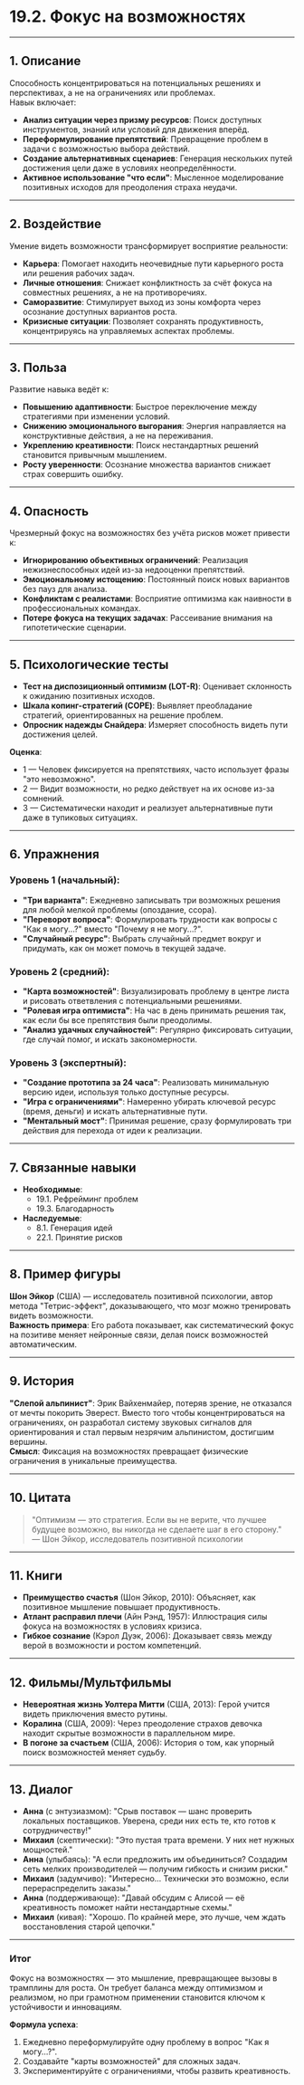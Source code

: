 # 19.2. Фокус на возможностях

---

## 1. Описание  
Способность концентрироваться на потенциальных решениях и перспективах, а не на ограничениях или проблемах.  
Навык включает:  
- **Анализ ситуации через призму ресурсов**: Поиск доступных инструментов, знаний или условий для движения вперёд.  
- **Переформулирование препятствий**: Превращение проблем в задачи с возможностью выбора действий.  
- **Создание альтернативных сценариев**: Генерация нескольких путей достижения цели даже в условиях неопределённости.  
- **Активное использование "что если"**: Мысленное моделирование позитивных исходов для преодоления страха неудачи.  

---

## 2. Воздействие  
Умение видеть возможности трансформирует восприятие реальности:  
- **Карьера**: Помогает находить неочевидные пути карьерного роста или решения рабочих задач.  
- **Личные отношения**: Снижает конфликтность за счёт фокуса на совместных решениях, а не на противоречиях.  
- **Саморазвитие**: Стимулирует выход из зоны комфорта через осознание доступных вариантов роста.  
- **Кризисные ситуации**: Позволяет сохранять продуктивность, концентрируясь на управляемых аспектах проблемы.  

---

## 3. Польза  
Развитие навыка ведёт к:  
- **Повышению адаптивности**: Быстрое переключение между стратегиями при изменении условий.  
- **Снижению эмоционального выгорания**: Энергия направляется на конструктивные действия, а не на переживания.  
- **Укреплению креативности**: Поиск нестандартных решений становится привычным мышлением.  
- **Росту уверенности**: Осознание множества вариантов снижает страх совершить ошибку.  

---

## 4. Опасность  
Чрезмерный фокус на возможностях без учёта рисков может привести к:  
- **Игнорированию объективных ограничений**: Реализация нежизнеспособных идей из-за недооценки препятствий.  
- **Эмоциональному истощению**: Постоянный поиск новых вариантов без пауз для анализа.  
- **Конфликтам с реалистами**: Восприятие оптимизма как наивности в профессиональных командах.  
- **Потере фокуса на текущих задачах**: Рассеивание внимания на гипотетические сценарии.  

---

## 5. Психологические тесты  
- **Тест на диспозиционный оптимизм (LOT-R)**: Оценивает склонность к ожиданию позитивных исходов.  
- **Шкала копинг-стратегий (COPE)**: Выявляет преобладание стратегий, ориентированных на решение проблем.  
- **Опросник надежды Снайдера**: Измеряет способность видеть пути достижения целей.  

**Оценка**:  
- 1 — Человек фиксируется на препятствиях, часто использует фразы "это невозможно".  
- 2 — Видит возможности, но редко действует на их основе из-за сомнений.  
- 3 — Систематически находит и реализует альтернативные пути даже в тупиковых ситуациях.  

---

## 6. Упражнения  

### Уровень 1 (начальный):  
- **"Три варианта"**: Ежедневно записывать три возможных решения для любой мелкой проблемы (опоздание, ссора).  
- **"Переворот вопроса"**: Формулировать трудности как вопросы с "Как я могу...?" вместо "Почему я не могу...?".  
- **"Случайный ресурс"**: Выбрать случайный предмет вокруг и придумать, как он может помочь в текущей задаче.  

### Уровень 2 (средний):  
- **"Карта возможностей"**: Визуализировать проблему в центре листа и рисовать ответвления с потенциальными решениями.  
- **"Ролевая игра оптимиста"**: На час в день принимать решения так, как если бы все препятствия были преодолимы.  
- **"Анализ удачных случайностей"**: Регулярно фиксировать ситуации, где случай помог, и искать закономерности.  

### Уровень 3 (экспертный):  
- **"Создание прототипа за 24 часа"**: Реализовать минимальную версию идеи, используя только доступные ресурсы.  
- **"Игра с ограничениями"**: Намеренно убирать ключевой ресурс (время, деньги) и искать альтернативные пути.  
- **"Ментальный мост"**: Принимая решение, сразу формулировать три действия для перехода от идеи к реализации.  

---

## 7. Связанные навыки  
- **Необходимые**:  
  - 19.1. Рефрейминг проблем  
  - 19.3. Благодарность  
- **Наследуемые**:  
  - 8.1. Генерация идей  
  - 22.1. Принятие рисков  

---

## 8. Пример фигуры  
**Шон Эйкор** (США) — исследователь позитивной психологии, автор метода "Тетрис-эффект", доказывающего, что мозг можно тренировать видеть возможности.  
**Важность примера**: Его работа показывает, как систематический фокус на позитиве меняет нейронные связи, делая поиск возможностей автоматическим.  

---

## 9. История  
**"Слепой альпинист"**: Эрик Вайхенмайер, потеряв зрение, не отказался от мечты покорить Эверест. Вместо того чтобы концентрироваться на ограничениях, он разработал систему звуковых сигналов для ориентирования и стал первым незрячим альпинистом, достигшим вершины.  
**Смысл**: Фиксация на возможностях превращает физические ограничения в уникальные преимущества.  

---

## 10. Цитата  
> "Оптимизм — это стратегия. Если вы не верите, что лучшее будущее возможно, вы никогда не сделаете шаг в его сторону."  
> — Шон Эйкор, исследователь позитивной психологии  

---

## 11. Книги  
- **Преимущество счастья** (Шон Эйкор, 2010): Объясняет, как позитивное мышление повышает продуктивность.  
- **Атлант расправил плечи** (Айн Рэнд, 1957): Иллюстрация силы фокуса на возможностях в условиях кризиса.  
- **Гибкое сознание** (Кэрол Дуэк, 2006): Доказывает связь между верой в возможности и ростом компетенций.  

---

## 12. Фильмы/Мультфильмы  
- **Невероятная жизнь Уолтера Митти** (США, 2013): Герой учится видеть приключения вместо рутины.  
- **Коралина** (США, 2009): Через преодоление страхов девочка находит скрытые возможности в параллельном мире.  
- **В погоне за счастьем** (США, 2006): История о том, как упорный поиск возможностей меняет судьбу.  

---

## 13. Диалог  
- **Анна** (с энтузиазмом): "Срыв поставок — шанс проверить локальных поставщиков. Уверена, среди них есть те, кто готов к сотрудничеству!"  
- **Михаил** (скептически): "Это пустая трата времени. У них нет нужных мощностей."  
- **Анна** (улыбаясь): "А если предложить им объединиться? Создадим сеть мелких производителей — получим гибкость и снизим риски."  
- **Михаил** (задумчиво): "Интересно... Технически это возможно, если перераспределить заказы."  
- **Анна** (поддерживающе): "Давай обсудим с Алисой — её креативность поможет найти нестандартные схемы."  
- **Михаил** (кивая): "Хорошо. По крайней мере, это лучше, чем ждать восстановления старой цепочки."  

---

### **Итог**  
Фокус на возможностях — это мышление, превращающее вызовы в трамплины для роста. Он требует баланса между оптимизмом и реализмом, но при грамотном применении становится ключом к устойчивости и инновациям.  

**Формула успеха**:  
1. Ежедневно переформулируйте одну проблему в вопрос "Как я могу...?".  
2. Создавайте "карты возможностей" для сложных задач.  
3. Экспериментируйте с ограничениями, чтобы развить креативность.